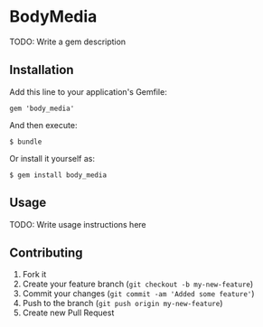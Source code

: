 # BodyMedia

TODO: Write a gem description

## Installation

Add this line to your application's Gemfile:

    gem 'body_media'

And then execute:

    $ bundle

Or install it yourself as:

    $ gem install body_media

## Usage

TODO: Write usage instructions here

## Contributing

1. Fork it
2. Create your feature branch (`git checkout -b my-new-feature`)
3. Commit your changes (`git commit -am 'Added some feature'`)
4. Push to the branch (`git push origin my-new-feature`)
5. Create new Pull Request
